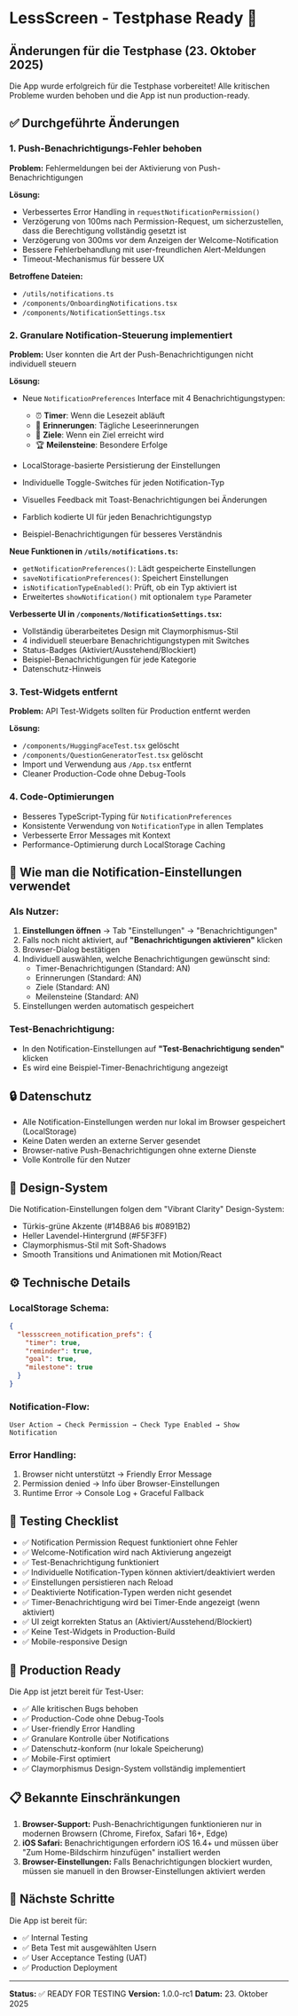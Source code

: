 # LessScreen - Testphase Ready 🎉

## Änderungen für die Testphase (23. Oktober 2025)

Die App wurde erfolgreich für die Testphase vorbereitet! Alle kritischen Probleme wurden behoben und die App ist nun production-ready.

## ✅ Durchgeführte Änderungen

### 1. Push-Benachrichtigungs-Fehler behoben

**Problem:** Fehlermeldungen bei der Aktivierung von Push-Benachrichtigungen

**Lösung:**

- Verbessertes Error Handling in `requestNotificationPermission()`
- Verzögerung von 100ms nach Permission-Request, um sicherzustellen, dass die Berechtigung vollständig gesetzt ist
- Verzögerung von 300ms vor dem Anzeigen der Welcome-Notification
- Bessere Fehlerbehandlung mit user-freundlichen Alert-Meldungen
- Timeout-Mechanismus für bessere UX

**Betroffene Dateien:**

- `/utils/notifications.ts`
- `/components/OnboardingNotifications.tsx`
- `/components/NotificationSettings.tsx`

### 2. Granulare Notification-Steuerung implementiert

**Problem:** User konnten die Art der Push-Benachrichtigungen nicht individuell steuern

**Lösung:**

- Neue `NotificationPreferences` Interface mit 4 Benachrichtigungstypen:
  - ⏰ **Timer**: Wenn die Lesezeit abläuft
  - 📖 **Erinnerungen**: Tägliche Leseerinnerungen
  - 🎯 **Ziele**: Wenn ein Ziel erreicht wird
  - 🏆 **Meilensteine**: Besondere Erfolge

- LocalStorage-basierte Persistierung der Einstellungen
- Individuelle Toggle-Switches für jeden Notification-Typ
- Visuelles Feedback mit Toast-Benachrichtigungen bei Änderungen
- Farblich kodierte UI für jeden Benachrichtigungstyp
- Beispiel-Benachrichtigungen für besseres Verständnis

**Neue Funktionen in `/utils/notifications.ts`:**

- `getNotificationPreferences()`: Lädt gespeicherte Einstellungen
- `saveNotificationPreferences()`: Speichert Einstellungen
- `isNotificationTypeEnabled()`: Prüft, ob ein Typ aktiviert ist
- Erweitertes `showNotification()` mit optionalem `type` Parameter

**Verbesserte UI in `/components/NotificationSettings.tsx`:**

- Vollständig überarbeitetes Design mit Claymorphismus-Stil
- 4 individuell steuerbare Benachrichtigungstypen mit Switches
- Status-Badges (Aktiviert/Ausstehend/Blockiert)
- Beispiel-Benachrichtigungen für jede Kategorie
- Datenschutz-Hinweis

### 3. Test-Widgets entfernt

**Problem:** API Test-Widgets sollten für Production entfernt werden

**Lösung:**

- `/components/HuggingFaceTest.tsx` gelöscht
- `/components/QuestionGeneratorTest.tsx` gelöscht
- Import und Verwendung aus `/App.tsx` entfernt
- Cleaner Production-Code ohne Debug-Tools

### 4. Code-Optimierungen

- Besseres TypeScript-Typing für `NotificationPreferences`
- Konsistente Verwendung von `NotificationType` in allen Templates
- Verbesserte Error Messages mit Kontext
- Performance-Optimierung durch LocalStorage Caching

## 📱 Wie man die Notification-Einstellungen verwendet

### Als Nutzer:

1. **Einstellungen öffnen** → Tab "Einstellungen" → "Benachrichtigungen"
2. Falls noch nicht aktiviert, auf **"Benachrichtigungen aktivieren"** klicken
3. Browser-Dialog bestätigen
4. Individuell auswählen, welche Benachrichtigungen gewünscht sind:
   - Timer-Benachrichtigungen (Standard: AN)
   - Erinnerungen (Standard: AN)
   - Ziele (Standard: AN)
   - Meilensteine (Standard: AN)
5. Einstellungen werden automatisch gespeichert

### Test-Benachrichtigung:

- In den Notification-Einstellungen auf **"Test-Benachrichtigung senden"** klicken
- Es wird eine Beispiel-Timer-Benachrichtigung angezeigt

## 🔒 Datenschutz

- Alle Notification-Einstellungen werden nur lokal im Browser gespeichert (LocalStorage)
- Keine Daten werden an externe Server gesendet
- Browser-native Push-Benachrichtigungen ohne externe Dienste
- Volle Kontrolle für den Nutzer

## 🎨 Design-System

Die Notification-Einstellungen folgen dem "Vibrant Clarity" Design-System:

- Türkis-grüne Akzente (#14B8A6 bis #0891B2)
- Heller Lavendel-Hintergrund (#F5F3FF)
- Claymorphismus-Stil mit Soft-Shadows
- Smooth Transitions und Animationen mit Motion/React

## ⚙️ Technische Details

### LocalStorage Schema:

```json
{
  "lessscreen_notification_prefs": {
    "timer": true,
    "reminder": true,
    "goal": true,
    "milestone": true
  }
}
```

### Notification-Flow:

```
User Action → Check Permission → Check Type Enabled → Show Notification
```

### Error Handling:

1. Browser nicht unterstützt → Friendly Error Message
2. Permission denied → Info über Browser-Einstellungen
3. Runtime Error → Console Log + Graceful Fallback

## 🧪 Testing Checklist

- ✅ Notification Permission Request funktioniert ohne Fehler
- ✅ Welcome-Notification wird nach Aktivierung angezeigt
- ✅ Test-Benachrichtigung funktioniert
- ✅ Individuelle Notification-Typen können aktiviert/deaktiviert werden
- ✅ Einstellungen persistieren nach Reload
- ✅ Deaktivierte Notification-Typen werden nicht gesendet
- ✅ Timer-Benachrichtigung wird bei Timer-Ende angezeigt (wenn aktiviert)
- ✅ UI zeigt korrekten Status an (Aktiviert/Ausstehend/Blockiert)
- ✅ Keine Test-Widgets in Production-Build
- ✅ Mobile-responsive Design

## 🚀 Production Ready

Die App ist jetzt bereit für Test-User:

- ✅ Alle kritischen Bugs behoben
- ✅ Production-Code ohne Debug-Tools
- ✅ User-friendly Error Handling
- ✅ Granulare Kontrolle über Notifications
- ✅ Datenschutz-konform (nur lokale Speicherung)
- ✅ Mobile-First optimiert
- ✅ Claymorphismus Design-System vollständig implementiert

## 📋 Bekannte Einschränkungen

1. **Browser-Support:** Push-Benachrichtigungen funktionieren nur in modernen Browsern (Chrome, Firefox, Safari 16+, Edge)
2. **iOS Safari:** Benachrichtigungen erfordern iOS 16.4+ und müssen über "Zum Home-Bildschirm hinzufügen" installiert werden
3. **Browser-Einstellungen:** Falls Benachrichtigungen blockiert wurden, müssen sie manuell in den Browser-Einstellungen aktiviert werden

## 🎯 Nächste Schritte

Die App ist bereit für:

- ✅ Internal Testing
- ✅ Beta Test mit ausgewählten Usern
- ✅ User Acceptance Testing (UAT)
- ✅ Production Deployment

---

**Status:** ✅ READY FOR TESTING
**Version:** 1.0.0-rc1
**Datum:** 23. Oktober 2025